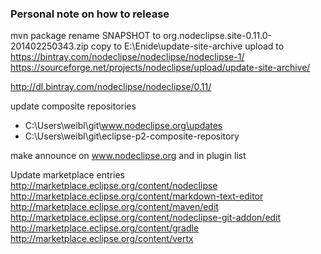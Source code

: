 
### Personal note on how to release

mvn package
rename SNAPSHOT to org.nodeclipse.site-0.11.0-201402250343.zip
copy to E:\Enide\update-site-archive
upload to
https://bintray.com/nodeclipse/nodeclipse/nodeclipse-1/
https://sourceforge.net/projects/nodeclipse/upload/update-site-archive/

http://dl.bintray.com/nodeclipse/nodeclipse/0.11/

update composite repositories
- C:\Users\weibl\git\www.nodeclipse.org\updates
- C:\Users\weibl\git\eclipse-p2-composite-repository

make announce on www.nodeclipse.org and in plugin list

Update marketplace entries
http://marketplace.eclipse.org/content/nodeclipse
http://marketplace.eclipse.org/content/markdown-text-editor
http://marketplace.eclipse.org/content/maven/edit
http://marketplace.eclipse.org/content/nodeclipse-git-addon/edit
http://marketplace.eclipse.org/content/gradle
http://marketplace.eclipse.org/content/vertx
